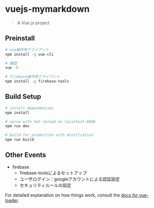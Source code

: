 # vuejs-mymarkdown

> A Vue.js project

## Preinstall
```bash
# vue操作用クライアント
npm install -g vue-cli

# 確認
vue -h

# firebase操作用クライアント
npm install -g firebase-tools
```

## Build Setup

``` bash
# install dependencies
npm install

# serve with hot reload at localhost:8080
npm run dev

# build for production with minification
npm run build
```

## Other Events
* firebase
  * firebase-toolsによるセットアップ
  * ユーザログイン：googleアカウントによる認証設定
  * セキュリティルールの設定

For detailed explanation on how things work, consult the [docs for vue-loader](http://vuejs.github.io/vue-loader).
